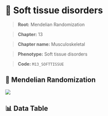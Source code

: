 # 🧪 Soft tissue disorders

> **Root:** Mendelian Randomization

> **Chapter:** 13  

> **Chapter name:** Musculoskeletal

> **Phenotype:** Soft tissue disorders  

> **Code:** `M13_SOFTTISSUE`

## 🧬 Mendelian Randomization  

<img src="/MR/Figures/Forward/M13_SOFTTISSUE.png"/>

## 📊 Data Table

<CsvTableMRF src="/MR_Data/Forward/M13_SOFTTISSUE.csv"/>
